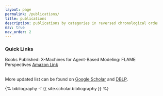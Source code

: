 ```yaml
---
layout: page
permalink: /publications/
title: publications
description: publications by categories in reversed chronological order. generated by jekyll-scholar.
nav: true
nav_order: 2
---
```


<h3>Quick Links</h3>

Books Published: X-Machines for Agent-Based Modeling: FLAME Perspectives <a href='https://www.amazon.com/s?k=X-Machines+for+Agent-Based+Modeling%3A+FLAME+Perspectives&i=stripbooks&ref=nb_sb_noss'>Amazon Link</a> 

<br>
More updated list can be found on <a href="https://scholar.google.com/citations?user=QlT-EWQAAAAJ&hl=en">Google Scholar</a> and <a href="https://dblp.org/pid/86/578">DBLP</a>.

<!-- _pages/publications.md -->
<div class="publications">

{% bibliography -f {{ site.scholar.bibliography }} %}

</div>
